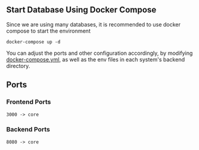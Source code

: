 ## Start Database Using Docker Compose
Since we are using many databases, it is recommended to use docker compose to start the environment
```
docker-compose up -d
```
You can adjust the ports and other configuration accordingly, by modifying [docker-compose.yml](docker-compose.yml), as well as the env files in each system's backend directory.

## Ports
### Frontend Ports
```
3000 -> core
```

### Backend Ports
```
8080 -> core
```